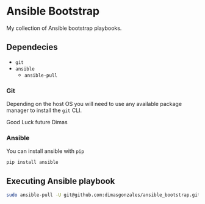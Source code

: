 # Ansible Bootstrap

My collection of Ansible bootstrap playbooks.

## Dependecies

- `git`
- `ansible`
    - `ansible-pull`

### Git
Depending on the host OS you will need to use any available package manager to install the `git` CLI.

Good Luck future Dimas

### Ansible
You can install ansible with `pip`

```
pip install ansible
```

## Executing Ansible playbook

```bash
sudo ansible-pull -U git@github.com:dimasgonzales/ansible_bootstrap.git
```